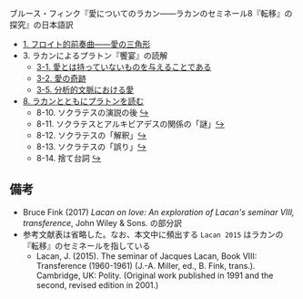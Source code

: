 ブルース・フィンク『愛についてのラカン——ラカンのセミネール8『転移』の探究』の日本語訳

- [1\. フロイト的前奏曲——愛の三角形](https://github.com/kyonenya/lacan-on-love/blob/main/1_%E3%83%95%E3%83%AD%E3%82%A4%E3%83%88%E7%9A%84%E5%89%8D%E5%A5%8F%E6%9B%B2%E2%80%94%E2%80%94%E6%84%9B%E3%81%AE%E4%B8%89%E8%A7%92%E5%BD%A2.md)
- 3\. ラカンによるプラトン『饗宴』の読解
	- [3-1. 愛とは持っていないものを与えることである](https://github.com/kyonenya/lacan-on-love/blob/main/3-1_%E6%84%9B%E3%81%A8%E3%81%AF%E6%8C%81%E3%81%A3%E3%81%A6%E3%81%84%E3%81%AA%E3%81%84%E3%82%82%E3%81%AE%E3%82%92%E4%B8%8E%E3%81%88%E3%82%8B%E3%81%93%E3%81%A8%E3%81%A7%E3%81%82%E3%82%8B.md)
	- [3-2. 愛の奇跡](https://github.com/kyonenya/lacan-on-love/blob/main/3-2_%E6%84%9B%E3%81%AE%E5%A5%87%E8%B7%A1.md)
	- [3-5. 分析的文脈における愛](https://github.com/kyonenya/lacan-on-love/blob/main/3-5_%E5%88%86%E6%9E%90%E7%9A%84%E6%96%87%E8%84%88%E3%81%AB%E3%81%8A%E3%81%91%E3%82%8B%E6%84%9B.md)
- [8\. ラカンとともにプラトンを読む](https://github.com/kyonenya/lacan-on-love/blob/main/8_%E3%83%A9%E3%82%AB%E3%83%B3%E3%81%A8%E3%81%A8%E3%82%82%E3%81%AB%E3%83%97%E3%83%A9%E3%83%88%E3%83%B3%E3%82%92%E8%AA%AD%E3%82%80.md)
	- 8-10. ソクラテスの演説の後 [↪︎](https://github.com/kyonenya/lacan-on-love/blob/main/8_%E3%83%A9%E3%82%AB%E3%83%B3%E3%81%A8%E3%81%A8%E3%82%82%E3%81%AB%E3%83%97%E3%83%A9%E3%83%88%E3%83%B3%E3%82%92%E8%AA%AD%E3%82%80.md#8-10-%E3%82%BD%E3%82%AF%E3%83%A9%E3%83%86%E3%82%B9%E3%81%AE%E6%BC%94%E8%AA%AC%E3%81%AE%E5%BE%8C189)
	- 8-11. ソクラテスとアルキビアデスの関係の「謎」[↪︎](https://github.com/kyonenya/lacan-on-love/blob/main/8_%E3%83%A9%E3%82%AB%E3%83%B3%E3%81%A8%E3%81%A8%E3%82%82%E3%81%AB%E3%83%97%E3%83%A9%E3%83%88%E3%83%B3%E3%82%92%E8%AA%AD%E3%82%80.md#8-11-%E3%82%BD%E3%82%AF%E3%83%A9%E3%83%86%E3%82%B9%E3%81%A8%E3%82%A2%E3%83%AB%E3%82%AD%E3%83%93%E3%82%A2%E3%83%87%E3%82%B9%E3%81%AE%E9%96%A2%E4%BF%82%E3%81%AE%E8%AC%8E192)
	- 8-12. ソクラテスの「解釈」[↪︎](https://github.com/kyonenya/lacan-on-love/blob/main/8_%E3%83%A9%E3%82%AB%E3%83%B3%E3%81%A8%E3%81%A8%E3%82%82%E3%81%AB%E3%83%97%E3%83%A9%E3%83%88%E3%83%B3%E3%82%92%E8%AA%AD%E3%82%80.md#8-12-%E3%82%BD%E3%82%AF%E3%83%A9%E3%83%86%E3%82%B9%E3%81%AE%E8%A7%A3%E9%87%88195)
	- 8-13. ソクラテスの「誤り」[↪︎](https://github.com/kyonenya/lacan-on-love/blob/main/8_%E3%83%A9%E3%82%AB%E3%83%B3%E3%81%A8%E3%81%A8%E3%82%82%E3%81%AB%E3%83%97%E3%83%A9%E3%83%88%E3%83%B3%E3%82%92%E8%AA%AD%E3%82%80.md#8-13-%E3%82%BD%E3%82%AF%E3%83%A9%E3%83%86%E3%82%B9%E3%81%AE%E8%AA%A4%E3%82%8A196)
	- 8-14. 捨て台詞 [↪︎](https://github.com/kyonenya/lacan-on-love/blob/main/8_%E3%83%A9%E3%82%AB%E3%83%B3%E3%81%A8%E3%81%A8%E3%82%82%E3%81%AB%E3%83%97%E3%83%A9%E3%83%88%E3%83%B3%E3%82%92%E8%AA%AD%E3%82%80.md#8-14-%E6%8D%A8%E3%81%A6%E5%8F%B0%E8%A9%9E199)

## 備考

- Bruce Fink (2017) *Lacan on love: An exploration of Lacan's seminar VIII, transference*, John Wiley & Sons. の部分訳
- 参考文献表は省略した。なお、本文中に頻出する `Lacan 2015` はラカンの『転移』のセミネールを指している
	- Lacan, J. (2015). The seminar of Jacques Lacan, Book VIII: Transference (1960-1961) (J.-A. Miller, ed., B. Fink, trans.). Cambridge, UK: Polity. (Original work published in 1991 and the second, revised edition in 2001.)
